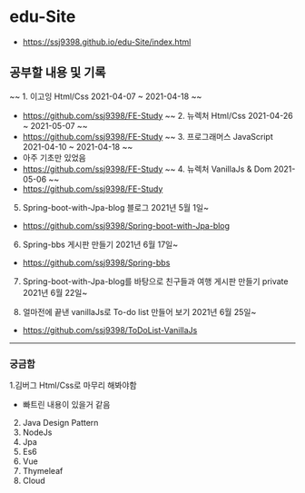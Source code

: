 # edu-Site
- https://ssj9398.github.io/edu-Site/index.html

## 공부할 내용 및 기록
~~ 1. 이고잉 Html/Css 2021-04-07 ~ 2021-04-18  ~~
- https://github.com/ssj9398/FE-Study
~~ 2. 뉴렉처 Html/Css  2021-04-26 ~ 2021-05-07  ~~
- https://github.com/ssj9398/FE-Study
~~ 3. 프로그래머스 JavaScript 2021-04-10 ~ 2021-04-18  ~~
- 아주 기초만 있었음
- https://github.com/ssj9398/FE-Study
~~ 4. 뉴렉처 VanillaJs & Dom  2021-05-06  ~~
- https://github.com/ssj9398/FE-Study
5. Spring-boot-with-Jpa-blog 블로그  2021년 5월 1일~     
- https://github.com/ssj9398/Spring-boot-with-Jpa-blog
6. Spring-bbs 게시판 만들기           2021년 6월 17일~     
- https://github.com/ssj9398/Spring-bbs
7. Spring-boot-with-Jpa-blog를 바탕으로 친구들과 여행 게시판 만들기 private    2021년 6월 22일~

8. 얼마전에 끝낸 vanillaJs로 To-do list 만들어 보기 2021년 6월 25일~
- https://github.com/ssj9398/ToDoList-VanillaJs

-----------------------------------------------------------------------------------------------------------

### 궁금함
1.김버그 Html/Css로 마무리 해봐야함
- 빠트린 내용이 있을거 같음
2. Java Design Pattern
3. NodeJs
4. Jpa
5. Es6
6. Vue
7. Thymeleaf
8. Cloud





